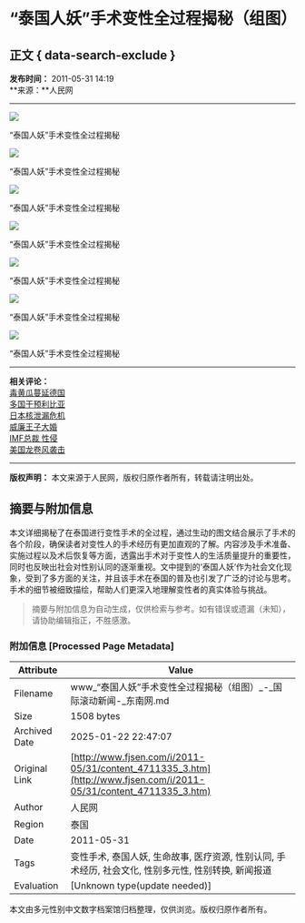# “泰国人妖”手术变性全过程揭秘（组图）

## 正文 { data-search-exclude }


**发布时间：** 2011-05-31 14:19  
**来源：**人民网  

---

![](../../../images/attachement/jpg/site1/2011-05-31/9170550865377082960.jpg)

“泰国人妖”手术变性全过程揭秘

![](../../../images/attachement/jpg/site1/2011-05-31/5303654568642431353.jpg)

“泰国人妖”手术变性全过程揭秘

![](../../../images/attachement/jpg/site1/2011-05-31/1225980118894725933.jpg)

“泰国人妖”手术变性全过程揭秘

![](../../../images/attachement/jpg/site1/2011-05-31/8322534218105010356.jpg)

“泰国人妖”手术变性全过程揭秘

![](../../../images/attachement/jpg/site1/2011-05-31/524756905129849384.jpg)

“泰国人妖”手术变性全过程揭秘

![](../../../images/attachement/jpg/site1/2011-05-31/4066606933329491009.jpg)

“泰国人妖”手术变性全过程揭秘

![](../../../images/attachement/jpg/site1/2011-05-31/8915951641537562884.jpg)

“泰国人妖”手术变性全过程揭秘

---

**相关评论：**  
[毒黄瓜蔓延德国](../../node_97918.htm)  
[多国干预利比亚](../../node_94458.htm)  
[日本核泄漏危机](../../node_94118.htm)  
[威廉王子大婚](../../node_96298.htm)  
[IMF总裁 性侵](../../node_96898.htm)  
[美国龙卷风袭击](../../node_97499.htm)  

---  
**版权声明：** 本文来源于人民网，版权归原作者所有，转载请注明出处。
<!-- tcd_original_link http://www.fjsen.com/i/2011-05/31/content_4711335_3.htm -->


## 摘要与附加信息

<!-- tcd_abstract -->
本文详细揭秘了在泰国进行变性手术的全过程，通过生动的图文结合展示了手术的各个阶段，确保读者对变性人的手术经历有更加直观的了解。内容涉及手术准备、实施过程以及术后恢复等方面，透露出手术对于变性人的生活质量提升的重要性，同时也反映出社会对性别认同的逐渐重视。文中提到的‘泰国人妖’作为社会文化现象，受到了多方面的关注，并且该手术在泰国的普及也引发了广泛的讨论与思考。手术的细节被细致描绘，帮助人们更深入地理解变性者的真实体验与挑战。
<!-- tcd_abstract_end -->

> 摘要与附加信息为自动生成，仅供检索与参考。如有错误或遗漏（未知），请协助编辑指正，不胜感激。

### 附加信息 [Processed Page Metadata]

| Attribute       | Value                                  |
|-----------------|----------------------------------------|
| Filename        | www_“泰国人妖”手术变性全过程揭秘（组图）_-_国际滚动新闻-_东南网.md                             |
| Size            | 1508 bytes                           |
| Archived Date   | 2025-01-22 22:47:07                             |
| Original Link   | [http://www.fjsen.com/i/2011-05/31/content_4711335_3.htm](http://www.fjsen.com/i/2011-05/31/content_4711335_3.htm)                       |
| Author          | 人民网                               |
| Region          | 泰国                               |
| Date            | 2011-05-31                                 |
| Tags            | 变性手术, 泰国人妖, 生命故事, 医疗资源, 性别认同, 手术经历, 社会文化, 性别多元性, 性别转换, 新闻报道                                 |
| Evaluation            | [Unknown type(update needed)]                                 |
<!-- tcd_table_end -->

本文由多元性别中文数字档案馆归档整理，仅供浏览。版权归原作者所有。
